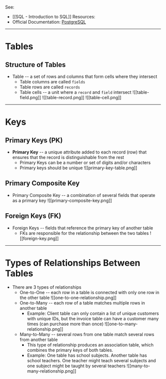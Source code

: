 See: 
* [[SQL - Introduction to SQL]]
Resources:
* Official Documentation: [PostgreSQL](https://www.postgresql.org/docs/current/datatype.html)

---
# Tables

## Structure of Tables
* Table -- a set of rows and columns that form cells where they intersect
	* Table columns are called `fields`
	* Table rows are called `records`
	* Table cells -- a unit where a `record` and `field` intersect
![[table-field.png]]
![[table-record.png]]
![[table-cell.png]]


---
# Keys
## Primary Keys (PK)
* **Primary Key** -- a unique attribute added to each record (row) that ensures that the record is distinguishable from the rest
	* Primary Keys can be a number or set of digits and/or characters 
	* Primary keys should be unique
![[primary-key-table.png]]

## Primary Composite Key
* Primary Composite Key -- a combination of several fields that operate as a primary key
![[primary-composite-key.png]]

## Foreign Keys (FK)
* Foreign Keys -- fields that reference the primary key of another table
	* FKs are responsible for the relationship between the two tables
![[foreign-key.png]]


---
# Types of Relationships Between Tables
* There are 3 types of relationships
	* One-to-One -- each row in a table is connected with only one row in the other table
		![[one-to-one-relationship.png]]
	* One-to-Many -- each row of a table matches multiple rows in another table
		* Example: Client table can only contain a list of unique customers with unique IDs, but the invoice table can have a customer many times (can purchase more than once)
		![[one-to-many-relationship.png]]
	* Many-to-Many -- several rows from one table match several rows from another table
		* This type of relationship produces an association table, which combines the primary keys of both tables. 
		* Example: One table has school subjects. Another table has school teachers. One teacher might teach several subjects and one subject might be taught by several teachers
		![[many-to-many-relationship.png]]
